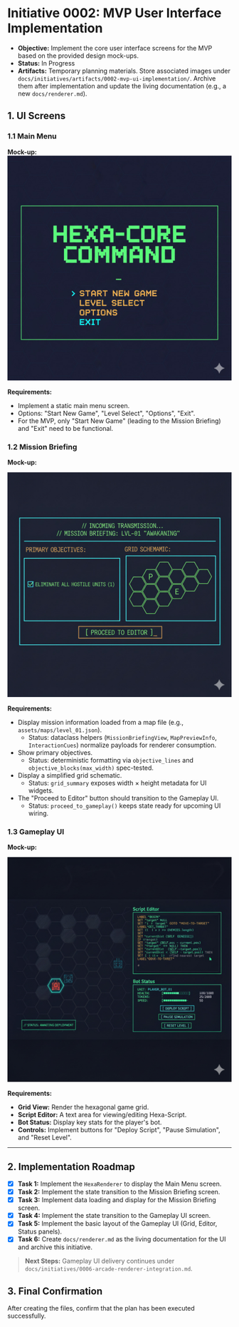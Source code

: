 # Initiative 0002: MVP User Interface Implementation

* **Objective:** Implement the core user interface screens for the MVP based on the provided design mock-ups.
* **Status:** In Progress
* **Artifacts:** Temporary planning materials. Store associated images under
  `docs/initiatives/artifacts/0002-mvp-ui-implementation/`. Archive them after
  implementation and update the living documentation (e.g., a new
  `docs/renderer.md`).

## 1. UI Screens

### 1.1 Main Menu

**Mock-up:**
![Main Menu](./artifacts/0002-mvp-ui-implementation/01_main_menu.jpg)

**Requirements:**

* Implement a static main menu screen.
* Options: "Start New Game", "Level Select", "Options", "Exit".
* For the MVP, only "Start New Game" (leading to the Mission Briefing) and "Exit" need to be functional.

### 1.2 Mission Briefing

**Mock-up:**

![Mission Briefing](./artifacts/0002-mvp-ui-implementation/02_mission_briefing.jpg)

**Requirements:**

* Display mission information loaded from a map file (e.g., `assets/maps/level_01.json`).
  * Status: dataclass helpers (`MissionBriefingView`, `MapPreviewInfo`, `InteractionCues`) normalize payloads for renderer consumption.
* Show primary objectives.
  * Status: deterministic formatting via `objective_lines` and `objective_blocks(max_width)` spec-tested.
* Display a simplified grid schematic.
  * Status: `grid_summary` exposes width × height metadata for UI widgets.
* The "Proceed to Editor" button should transition to the Gameplay UI.
  * Status: `proceed_to_gameplay()` keeps state ready for upcoming UI wiring.

### 1.3 Gameplay UI

**Mock-up:**

![Gameplay UI](./artifacts/0002-mvp-ui-implementation/03_gameplay_ui.jpg)

**Requirements:**

* **Grid View:** Render the hexagonal game grid.
* **Script Editor:** A text area for viewing/editing Hexa-Script.
* **Bot Status:** Display key stats for the player's bot.
* **Controls:** Implement buttons for "Deploy Script", "Pause Simulation", and "Reset Level".

---

## 2. Implementation Roadmap

* [x] **Task 1:** Implement the `HexaRenderer` to display the Main Menu screen.
* [x] **Task 2:** Implement the state transition to the Mission Briefing screen.
* [x] **Task 3:** Implement data loading and display for the Mission Briefing screen.
* [x] **Task 4:** Implement the state transition to the Gameplay UI screen.
* [x] **Task 5:** Implement the basic layout of the Gameplay UI (Grid, Editor, Status panels).
* [x] **Task 6:** Create `docs/renderer.md` as the living documentation for the UI and archive this initiative.

> **Next Steps:** Gameplay UI delivery continues under `docs/initiatives/0006-arcade-renderer-integration.md`.

## 3. Final Confirmation
After creating the files, confirm that the plan has been executed successfully.
